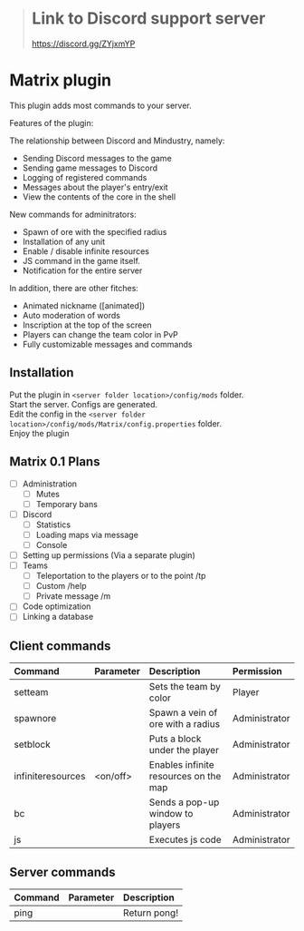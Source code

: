 > # Link to Discord support server
> https://discord.gg/ZYjxmYP

# Matrix plugin
This plugin adds most commands to your server.

Features of the plugin:<br>

The relationship between Discord and Mindustry, namely:
 - Sending Discord messages to the game
 - Sending game messages to Discord
 - Logging of registered commands
 - Messages about the player's entry/exit
 - View the contents of the core in the shell
 
New commands for adminitrators:
 - Spawn of ore with the specified radius
 - Installation of any unit
 - Enable / disable infinite resources
 - JS command in the game itself.
 - Notification for the entire server
 
In addition, there are other fitches:
 - Animated nickname ([animated])
 - Auto moderation of words
 - Inscription at the top of the screen
 - Players can change the team color in PvP
 - Fully customizable messages and commands

## Installation

Put the plugin in ``<server folder location>/config/mods`` folder.<br>
Start the server. Configs are generated.<br>
Edit the config in the ``<server folder location>/config/mods/Matrix/config.properties`` folder.<br>
Enjoy the plugin

## Matrix 0.1 Plans
- [ ] Administration
  - [ ] Mutes
  - [ ] Temporary bans
- [ ] Discord
  - [ ] Statistics
  - [ ] Loading maps via message
  - [ ] Console
- [ ] Setting up permissions (Via a separate plugin)
- [ ] Teams
  - [ ] Teleportation to the players or to the point /tp
  - [ ] Custom /help
  - [ ] Private message /m
- [ ] Code optimization
- [ ] Linking a database

## Client commands

| Command | Parameter | Description | Permission
|:---|:---|:---|:--- |
| setteam | <team color> | Sets the team by color | Player |
| spawnore | <radius> <ore name> | Spawn a vein of ore with a radius | Administrator |
| setblock | <block name from Blocks.java> | Puts a block under the player | Administrator |
| infiniteresources | <on/off> | Enables infinite resources on the map | Administrator |
| bc | <message> | Sends a pop-up window to players | Administrator |
| js | <code> | Executes js code | Administrator |

## Server commands

| Command | Parameter | Description |
|:---|:---|:--- |
| ping |  | Return pong! |
